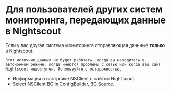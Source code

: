 # Для пользователей других систем мониторинга, передающих данные в Nightscout

Если у вас другая система мониторинга отправляющая даннные **только** в [Nightscout](https://nightscout.github.io/).

```{important}
Этот источник данных не будет работать, когда вы находитесь в автономном режиме, когда имеются проблемы с сетью или когда ваш сайт Nightscout недоступен. Используйте с осторожностью.
```

-   Информация о настройке NSClient с сайтом Nightscout.
-   Select NSClient BG in [ConfigBuilder, BG Source](../SettingUpAaps/ConfigBuilder.md#bg-source).
